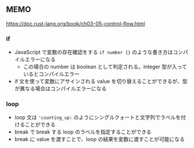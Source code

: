## MEMO

https://doc.rust-lang.org/book/ch03-05-control-flow.html

### if

- JavaScript で変数の存在確認をする `if number {}` のような書き方はコンパイルエラーになる
  - この場合の number は boolean として判定される。integer 型が入っているとコンパイルエラー
- if 文を使って変数にアサインされる value を切り替えることができるが、型が異なる場合はコンパイルエラーになる

### loop

- loop 文は `'counting_up:` のようにシングルクォートと文字列でラベルを付けることができる
- break で break する loop のラベルを指定することができる
- break に value を渡すことで、loop の結果を変数に渡すことが可能になる
